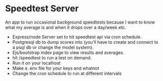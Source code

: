 # Speedtest Server

An app to run occasional background speedtests because I want to know what my average is and when it drops over a day/week etc.

* Express/node Server set to hit speedtest api via cron schedule.
* Postgresql db to dump scores into (you'll have to create and connect to a psql db or change the model system).
* Ejs/bootstrap index page to view results and averages.
* hit /speedtest to run a test on demand.
* Run it on your localhost
* Make a .env file for your keys and whatnot
* Change the cron schedule to run at different intervals